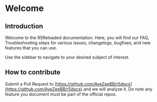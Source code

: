 # Welcome

## Introduction

Welcome to the R5Reloaded documentation. Here, you will find our FAQ, Troubleshooting steps for various issues, changelogs, bugfixes, and new features that you can use.

Use the sidebar to navigate to your desired subject of interest.



## How to contribute

Submit a Pull Request to [https://github.com/AyeZeeBB/r5docs](https://github.com/AyeZeeBB/r5docs) and we will analyze it. Do note any feature you document must be part of the official repos.
